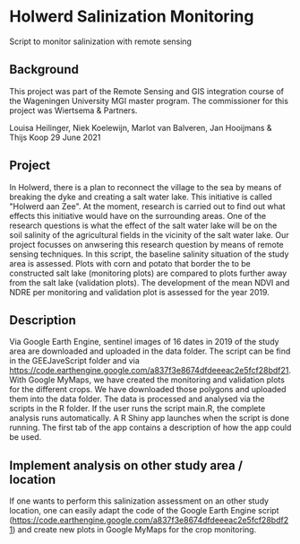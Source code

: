 # Holwerd Salinization Monitoring
Script to monitor salinization with remote sensing


## Background 
This project was part of the Remote Sensing and GIS integration course of the Wageningen University MGI master program. The commissioner for this project was Wiertsema & Partners. 

Louisa Heilinger, Niek Koelewijn, Marlot van Balveren, Jan Hooijmans & Thijs Koop 
29 June 2021

## Project
In Holwerd, there is a plan to reconnect the village to the sea by means of breaking the dyke and creating a salt water lake. This initiative is called "Holwerd aan Zee". At the moment, research is carried out to find out what effects this initiative would have on the surrounding areas. One of the research questions is what the effect of the salt water lake will be on the soil salinity of the agricultural fields in the vicinity of the salt water lake. Our project focusses on anwsering this research question by means of remote sensing techniques. In this script, the baseline salinity situation of the study area is assessed. Plots with corn and potato that border the to be constructed salt lake (monitoring plots) are compared to plots further away from the salt lake (validation plots). The development of the mean NDVI and NDRE per monitoring and validation plot is assessed for the year 2019.

## Description
Via Google Earth Engine, sentinel images of 16 dates in 2019 of the study area are downloaded and uploaded in the data folder. The script can be find in the GEEJaveScript folder and via https://code.earthengine.google.com/a837f3e8674dfdeeeac2e5fcf28bdf21. With Google MyMaps, we have created the monitoring and validation plots for the different crops. We have downloaded those polygons and uploaded them into the data folder. The data is processed and analysed via the scripts in the R folder. If the user runs the script main.R, the complete analysis runs automatically. A R Shiny app launches when the script is done running. The first tab of the app contains a description of how the app could be used.

## Implement analysis on other study area / location
If one wants to perform this salinization assessment on an other study location, one can easily adapt the code of the Google Earth Engine script (https://code.earthengine.google.com/a837f3e8674dfdeeeac2e5fcf28bdf21) and create new plots in Google MyMaps for the crop monitoring. 


